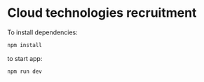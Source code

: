 # Cloud technologies recruitment

To install dependencies:

```bash
npm install
```

to start app:

```bash
npm run dev
```